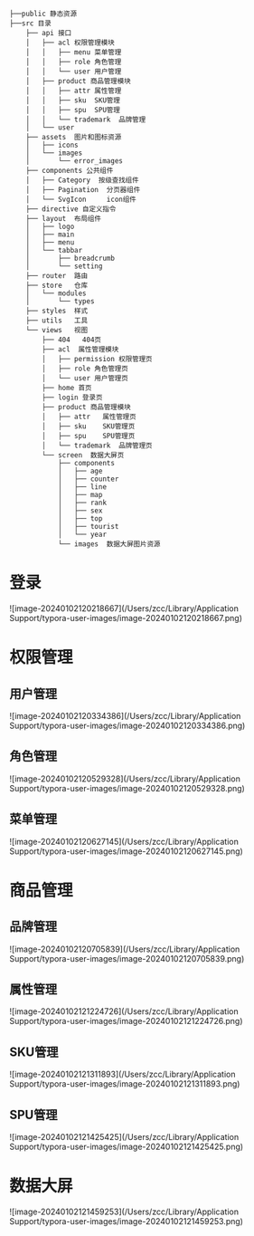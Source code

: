 ```
├──public 静态资源
├──src 目录
    ├── api 接口
    │   ├── acl 权限管理模块
    │   │   ├── menu 菜单管理
    │   │   ├── role 角色管理
    │   │   └── user 用户管理
    │   ├── product 商品管理模块
    │   │   ├── attr 属性管理
    │   │   ├── sku  SKU管理
    │   │   ├── spu  SPU管理
    │   │   └── trademark  品牌管理
    │   └── user
    ├── assets  图片和图标资源
    │   ├── icons
    │   └── images
    │       └── error_images
    ├── components 公共组件
    │   ├── Category  按级查找组件
    │   ├── Pagination	分页器组件
    │   └── SvgIcon    	icon组件
    ├── directive 自定义指令
    ├── layout  布局组件
    │   ├── logo
    │   ├── main
    │   ├── menu
    │   └── tabbar
    │       ├── breadcrumb
    │       └── setting
    ├── router  路由
    ├── store   仓库
    │   └── modules
    │       └── types
    ├── styles  样式
    ├── utils   工具
    └── views  	视图
        ├── 404   404页
        ├── acl  属性管理模块
        │   ├── permission 权限管理页
        │   ├── role 角色管理页
        │   └── user 用户管理页
        ├── home 首页
        ├── login 登录页
        ├── product 商品管理模块
        │   ├── attr   属性管理页
        │   ├── sku    SKU管理页
        │   ├── spu    SPU管理页
        │   └── trademark  品牌管理页
        └── screen  数据大屏页
            ├── components
            │   ├── age
            │   ├── counter
            │   ├── line
            │   ├── map
            │   ├── rank
            │   ├── sex
            │   ├── top
            │   ├── tourist  
            │   └── year
            └── images  数据大屏图片资源
```



# 登录

![image-20240102120218667](/Users/zcc/Library/Application Support/typora-user-images/image-20240102120218667.png)

# 权限管理

## 用户管理

![image-20240102120334386](/Users/zcc/Library/Application Support/typora-user-images/image-20240102120334386.png)

## 角色管理

![image-20240102120529328](/Users/zcc/Library/Application Support/typora-user-images/image-20240102120529328.png)

## 菜单管理

![image-20240102120627145](/Users/zcc/Library/Application Support/typora-user-images/image-20240102120627145.png)

# 商品管理

## 品牌管理

![image-20240102120705839](/Users/zcc/Library/Application Support/typora-user-images/image-20240102120705839.png)

## 属性管理

![image-20240102121224726](/Users/zcc/Library/Application Support/typora-user-images/image-20240102121224726.png)

## SKU管理

![image-20240102121311893](/Users/zcc/Library/Application Support/typora-user-images/image-20240102121311893.png)

## SPU管理

![image-20240102121425425](/Users/zcc/Library/Application Support/typora-user-images/image-20240102121425425.png)

# 数据大屏

![image-20240102121459253](/Users/zcc/Library/Application Support/typora-user-images/image-20240102121459253.png)
